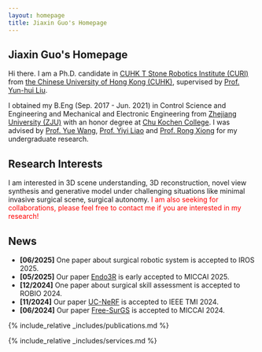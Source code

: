 ```yaml
---
layout: homepage
title: Jiaxin Guo's Homepage
---
```


## Jiaxin Guo's Homepage

Hi there. I am a Ph.D. candidate in [CUHK T Stone Robotics Institute (CURI)](https://www.youtube.com/watch?v=x-68b5cEvIE) from [the Chinese University of Hong Kong (CUHK)](https://cuhk.edu.hk/chinese/index.html), supervised by [Prof. Yun-hui Liu](https://www4.mae.cuhk.edu.hk/peoples/liu-yun-hui/). 

I obtained my B.Eng (Sep. 2017 - Jun. 2021) in Control Science and Engineering and Mechanical and Electronic Engineering from [Zhejiang University (ZJU)](https://www.zju.edu.cn/) with an honor degree at [Chu Kochen College](http://ckc.zju.edu.cn/ckcen/). I was advised by [Prof. Yue Wang](https://ywang-zju.github.io/), [Prof. Yiyi Liao](https://yiyiliao.github.io/) and [Prof. Rong Xiong](https://person.zju.edu.cn/0097062) for my undergraduate research.

## Research Interests

I am interested in 3D scene understanding, 3D reconstruction, novel view synthesis and generative model under challenging situations like minimal invasive surgical scene, surgical autonomy. <span style="color:red">I am also seeking for collaborations, please feel free to contact me if you are interested in my research!</span>

## News

- **[06/2025]** One paper about surgical robotic system is accepted to IROS 2025.
- **[05/2025]** Our paper [Endo3R](https://arxiv.org/abs/2504.03198) is early accepted to MICCAI 2025.
- **[12/2024]** One paper about surgical skill assessment is accepted to ROBIO 2024.
- **[11/2024]** Our paper [UC-NeRF](https://arxiv.org/abs/2409.02917) is accepted to IEEE TMI 2024.
- **[06/2024]** Our paper [Free-SurGS](https://arxiv.org/abs/2407.02918) is accepted to MICCAI 2024.

{% include_relative _includes/publications.md %}

{% include_relative _includes/services.md %}
